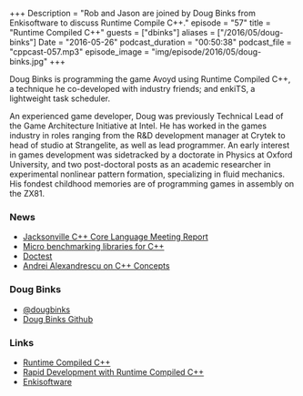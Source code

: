 +++
Description = "Rob and Jason are joined by Doug Binks from Enkisoftware to discuss Runtime Compile C++."
episode = "57"
title = "Runtime Compiled C++"
guests = ["dbinks"]
aliases = ["/2016/05/doug-binks"]
Date = "2016-05-26"
podcast_duration = "00:50:38"
podcast_file = "cppcast-057.mp3"
episode_image = "img/episode/2016/05/doug-binks.jpg"
+++

Doug Binks is programming the game Avoyd using Runtime Compiled C++, a technique he co-developed with industry friends; and enkiTS, a lightweight task scheduler.

An experienced game developer, Doug was previously Technical Lead of the Game Architecture Initiative at Intel. He has worked in the games industry in roles ranging from the R&D development manager at Crytek to head of studio at Strangelite, as well as lead programmer. An early interest in games development was sidetracked by a doctorate in Physics at Oxford University, and two post-doctoral posts as an academic researcher in experimental nonlinear pattern formation, specializing in fluid mechanics. His fondest childhood memories are of programming games in assembly on the ZX81.

### News ###

 - [Jacksonville C++ Core Language Meeting Report](http://developerblog.redhat.com/2016/05/16/jacksonville-c-core-language-meeting-report/)
 - [Micro benchmarking libraries for C++](http://www.bfilipek.com/2016/01/micro-benchmarking-libraries-for-c.html)
 - [Doctest](https://github.com/onqtam/doctest)
 - [Andrei Alexandrescu on C++ Concepts](https://www.youtube.com/watch?v=AxnotgLql0k)
 
### Doug Binks ###

 - [@dougbinks](https://twitter.com/dougbinks)
 - [Doug Binks Github](https://github.com/dougbinks)

### Links ###

 - [Runtime Compiled C++](http://runtimecompiledcplusplus.blogspot.com/)
 - [Rapid Development with Runtime Compiled C++](https://vimeo.com/85934969)
 - [Enkisoftware](http://www.enkisoftware.com/)
